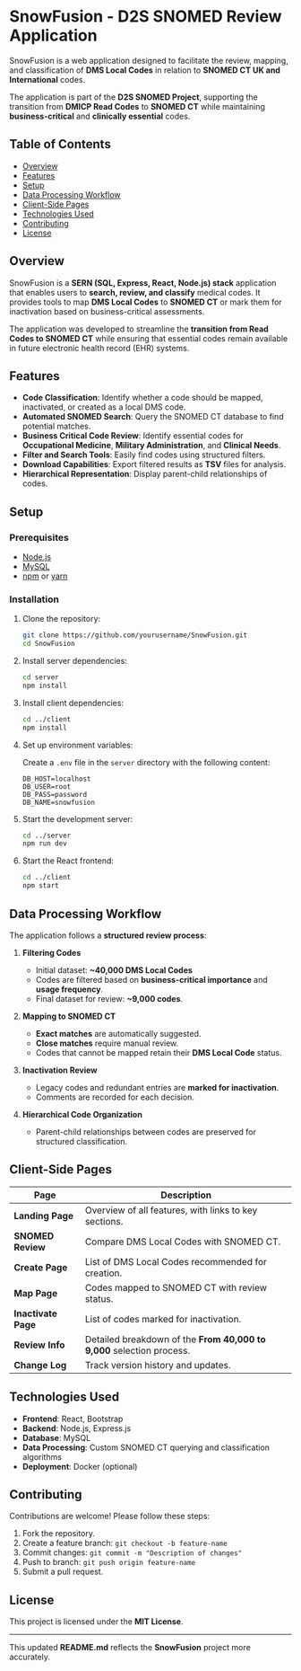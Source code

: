# SnowFusion - D2S SNOMED Review Application

SnowFusion is a web application designed to facilitate the review, mapping, and classification of **DMS Local Codes** in relation to **SNOMED CT UK and International** codes. 

The application is part of the **D2S SNOMED Project**, supporting the transition from **DMICP Read Codes** to **SNOMED CT** while maintaining **business-critical** and **clinically essential** codes.

## Table of Contents

- [Overview](#overview)
- [Features](#features)
- [Setup](#setup)
- [Data Processing Workflow](#data-processing-workflow)
- [Client-Side Pages](#client-side-pages)
- [Technologies Used](#technologies-used)
- [Contributing](#contributing)
- [License](#license)

## Overview

SnowFusion is a **SERN (SQL, Express, React, Node.js) stack** application that enables users to **search, review, and classify** medical codes. It provides tools to map **DMS Local Codes** to **SNOMED CT** or mark them for inactivation based on business-critical assessments.

The application was developed to streamline the **transition from Read Codes to SNOMED CT** while ensuring that essential codes remain available in future electronic health record (EHR) systems.

## Features

- **Code Classification**: Identify whether a code should be mapped, inactivated, or created as a local DMS code.
- **Automated SNOMED Search**: Query the SNOMED CT database to find potential matches.
- **Business Critical Code Review**: Identify essential codes for **Occupational Medicine**, **Military Administration**, and **Clinical Needs**.
- **Filter and Search Tools**: Easily find codes using structured filters.
- **Download Capabilities**: Export filtered results as **TSV** files for analysis.
- **Hierarchical Representation**: Display parent-child relationships of codes.

## Setup

### Prerequisites

- [Node.js](https://nodejs.org/)
- [MySQL](https://www.mysql.com/)
- [npm](https://www.npmjs.com/) or [yarn](https://yarnpkg.com/)

### Installation

1. Clone the repository:
   ```bash
   git clone https://github.com/yourusername/SnowFusion.git
   cd SnowFusion
   ```

2. Install server dependencies:
   ```bash
   cd server
   npm install
   ```

3. Install client dependencies:
   ```bash
   cd ../client
   npm install
   ```

4. Set up environment variables:

   Create a `.env` file in the `server` directory with the following content:
   ```
   DB_HOST=localhost
   DB_USER=root
   DB_PASS=password
   DB_NAME=snowfusion
   ```

5. Start the development server:
   ```bash
   cd ../server
   npm run dev
   ```

6. Start the React frontend:
   ```bash
   cd ../client
   npm start
   ```

## Data Processing Workflow

The application follows a **structured review process**:

1. **Filtering Codes**  
   - Initial dataset: **~40,000 DMS Local Codes**
   - Codes are filtered based on **business-critical importance** and **usage frequency**.
   - Final dataset for review: **~9,000 codes**.

2. **Mapping to SNOMED CT**  
   - **Exact matches** are automatically suggested.
   - **Close matches** require manual review.
   - Codes that cannot be mapped retain their **DMS Local Code** status.

3. **Inactivation Review**  
   - Legacy codes and redundant entries are **marked for inactivation**.
   - Comments are recorded for each decision.

4. **Hierarchical Code Organization**  
   - Parent-child relationships between codes are preserved for structured classification.

## Client-Side Pages

| Page               | Description |
|--------------------|-------------|
| **Landing Page**  | Overview of all features, with links to key sections. |
| **SNOMED Review** | Compare DMS Local Codes with SNOMED CT. |
| **Create Page**   | List of DMS Local Codes recommended for creation. |
| **Map Page**      | Codes mapped to SNOMED CT with review status. |
| **Inactivate Page** | List of codes marked for inactivation. |
| **Review Info**   | Detailed breakdown of the **From 40,000 to 9,000** selection process. |
| **Change Log**    | Track version history and updates. |

## Technologies Used

- **Frontend**: React, Bootstrap
- **Backend**: Node.js, Express.js
- **Database**: MySQL
- **Data Processing**: Custom SNOMED CT querying and classification algorithms
- **Deployment**: Docker (optional)

## Contributing

Contributions are welcome! Please follow these steps:

1. Fork the repository.
2. Create a feature branch: `git checkout -b feature-name`
3. Commit changes: `git commit -m "Description of changes"`
4. Push to branch: `git push origin feature-name`
5. Submit a pull request.

## License

This project is licensed under the **MIT License**.

---

This updated **README.md** reflects the **SnowFusion** project more accurately.
